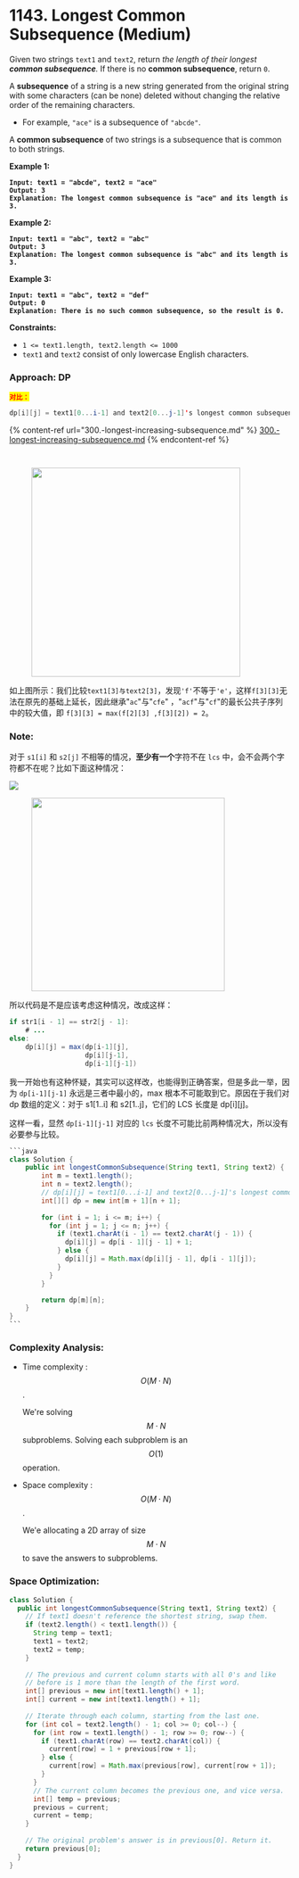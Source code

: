 # 1143. Longest Common Subsequence (Medium)

Given two strings `text1` and `text2`, return _the length of their longest **common subsequence**._ If there is no **common subsequence**, return `0`.

A **subsequence** of a string is a new string generated from the original string with some characters (can be none) deleted without changing the relative order of the remaining characters.

* For example, `"ace"` is a subsequence of `"abcde"`.

A **common subsequence** of two strings is a subsequence that is common to both strings.

**Example 1:**

<pre><code><strong>Input: text1 = "abcde", text2 = "ace" 
</strong><strong>Output: 3  
</strong><strong>Explanation: The longest common subsequence is "ace" and its length is 3.
</strong></code></pre>

**Example 2:**

<pre><code><strong>Input: text1 = "abc", text2 = "abc"
</strong><strong>Output: 3
</strong><strong>Explanation: The longest common subsequence is "abc" and its length is 3.
</strong></code></pre>

**Example 3:**

<pre><code><strong>Input: text1 = "abc", text2 = "def"
</strong><strong>Output: 0
</strong><strong>Explanation: There is no such common subsequence, so the result is 0.
</strong></code></pre>

**Constraints:**

* `1 <= text1.length, text2.length <= 1000`
* `text1` and `text2` consist of only lowercase English characters.



### Approach: DP

<mark style="color:red;">**`对比：`**</mark>

```java
dp[i][j] = text1[0...i-1] and text2[0...j-1]'s longest common subsequence
```

{% content-ref url="300.-longest-increasing-subsequence.md" %}
[300.-longest-increasing-subsequence.md](300.-longest-increasing-subsequence.md)
{% endcontent-ref %}

<figure><img src="../../../.gitbook/assets/image (2) (1) (1) (1).png" alt=""><figcaption></figcaption></figure>

<figure><img src="../../../.gitbook/assets/image (3) (1) (1).png" alt=""><figcaption></figcaption></figure>

<figure><img src="../../../.gitbook/assets/image (3) (1).png" alt="" width="375"><figcaption></figcaption></figure>

如上图所示：我们比较`text1[3]与text2[3]`，发现`'f'`不等于`'e'`，这样`f[3][3]`无法在原先的基础上延长，因此继承"`ac`"与"`cfe`" ，"`acf`"与"`cf`"的最长公共子序列中的较大值，即 `f[3][3] = max(f[2][3] ,f[3][2]) = 2`。



### Note:

对于 `s1[i]` 和 `s2[j]` 不相等的情况，**至少有一个**字符不在 `lcs` 中，会不会两个字符都不在呢？比如下面这种情况：

![](https://pic.leetcode-cn.com/6cdb2d27addd544625a94789fdd521cbf8d3e44ad082350eefd8fc9f395080f5.png)

<figure><img src="../../../.gitbook/assets/image.png" alt="" width="347"><figcaption></figcaption></figure>

所以代码是不是应该考虑这种情况，改成这样：

```java
if str1[i - 1] == str2[j - 1]:
    # ...
else:
    dp[i][j] = max(dp[i-1][j], 
                   dp[i][j-1],
                   dp[i-1][j-1])
```

我一开始也有这种怀疑，其实可以这样改，也能得到正确答案，但是多此一举，因为 `dp[i-1][j-1]` 永远是三者中最小的，max 根本不可能取到它。原因在于我们对 dp 数组的定义：对于 s1\[1..i] 和 s2\[1..j]，它们的 LCS 长度是 dp\[i]\[j]。

这样一看，显然 `dp[i-1][j-1]` 对应的 `lcs` 长度不可能比前两种情况大，所以没有必要参与比较。



````java
```java
class Solution {
    public int longestCommonSubsequence(String text1, String text2) {
        int m = text1.length();
        int n = text2.length();
        // dp[i][j] = text1[0...i-1] and text2[0...j-1]'s longest common subsequence
        int[][] dp = new int[m + 1][n + 1];
        
        for (int i = 1; i <= m; i++) {
          for (int j = 1; j <= n; j++) {
            if (text1.charAt(i - 1) == text2.charAt(j - 1)) {
              dp[i][j] = dp[i - 1][j - 1] + 1;
            } else {
              dp[i][j] = Math.max(dp[i][j - 1], dp[i - 1][j]);
            }
          }
        }

        return dp[m][n];
    }
}
```
````

### Complexity Analysis:

*   Time complexity : $$O(M⋅N)$$.

    We're solving $$M⋅N$$ subproblems. Solving each subproblem is an $$O(1)$$ operation.
*   Space complexity : $$O(M⋅N)$$.

    We'e allocating a 2D array of size $$M⋅N$$ to save the answers to subproblems.

### Space Optimization:

```java
class Solution {
  public int longestCommonSubsequence(String text1, String text2) {    
    // If text1 doesn't reference the shortest string, swap them.
    if (text2.length() < text1.length()) {
      String temp = text1;
      text1 = text2;
      text2 = temp;
    }
      
    // The previous and current column starts with all 0's and like 
    // before is 1 more than the length of the first word.
    int[] previous = new int[text1.length() + 1];
    int[] current = new int[text1.length() + 1];
      
    // Iterate through each column, starting from the last one.
    for (int col = text2.length() - 1; col >= 0; col--) {
      for (int row = text1.length() - 1; row >= 0; row--) {
        if (text1.charAt(row) == text2.charAt(col)) {
          current[row] = 1 + previous[row + 1];
        } else {
          current[row] = Math.max(previous[row], current[row + 1]);
        }
      }
      // The current column becomes the previous one, and vice versa.
      int[] temp = previous;
      previous = current;
      current = temp;
    }
        
    // The original problem's answer is in previous[0]. Return it.
    return previous[0];
  }
}
```
